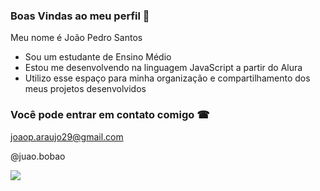 ### Boas Vindas ao meu perfil 🌟

Meu nome é João Pedro Santos

- Sou um estudante de Ensino Médio
- Estou me desenvolvendo na linguagem JavaScript a partir do Alura
- Utilizo esse espaço para minha organização e compartilhamento dos meus projetos desenvolvidos

### Você pode entrar em contato comigo ☎

joaop.araujo29@gmail.com

@juao.bobao

![](https://media1.tenor.com/m/t-J79EIGaq0AAAAC/xsdf.gif)
